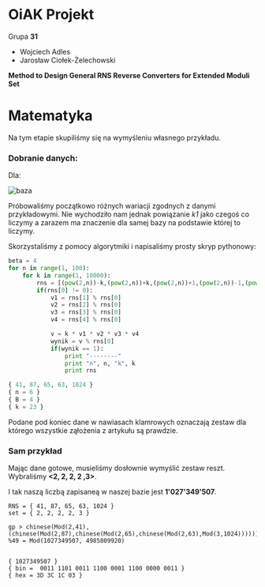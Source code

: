 # OiAK Projekt

Grupa **31**

* Wojciech Adles
* Jarosław Ciołek-Żelechowski

**Method to Design General RNS Reverse Converters for Extended Moduli Set**

# Matematyka

Na tym etapie skupiliśmy się na wymyśleniu własnego przykładu. 

### Dobranie danych:

Dla:

![baza](http://i.imgur.com/d8Y9IwY.png)

Próbowaliśmy początkowo różnych wariacji zgodnych z danymi przykładowymi. Nie wychodziło nam jednak powiązanie *k1* jako czegoś co liczymy a zarazem ma znaczenie dla samej bazy na podstawie której to liczymy.

Skorzystaliśmy z pomocy algorytmiki i napisaliśmy prosty skryp pythonowy:

```python
beta = 4
for n in range(1, 100):
    for k in range(1, 10000):
        rns = [(pow(2,n))-k,(pow(2,n))+k,(pow(2,n))+1,(pow(2,n))-1,(pow(2,n+beta))]
        if(rns[0] != 0):
            v1 = rns[1] % rns[0]
            v2 = rns[2] % rns[0]
            v3 = rns[3] % rns[0]
            v4 = rns[4] % rns[0]

            v = k * v1 * v2 * v3 * v4
            wynik = v % rns[0]
            if(wynik == 1):
                print "--------"
                print "n", n, "k", k
                print rns

{ 41, 87, 65, 63, 1024 }
{ n = 6 }
{ B = 4 }
{ k = 23 }
```

Podane pod koniec dane w nawiasach klamrowych oznaczają zestaw dla którego wszystkie ząłożenia z artykułu są prawdzie.

### Sam przykład

Mając dane gotowe, musieliśmy dosłownie wymyślić zestaw reszt. Wybraliśmy **<2, 2, 2, 2 ,3>**.

I tak naszą liczbą zapisaneą w naszej bazie jest **1'027'349'507**.

```
RNS = { 41, 87, 65, 63, 1024 }
set = { 2, 2, 2, 2, 3 }

gp > chinese(Mod(2,41),(chinese(Mod(2,87),chinese(Mod(2,65),chinese(Mod(2,63),Mod(3,1024))))))
%49 = Mod(1027349507, 4985809920)


{ 1027349507 }
{ bin =  0011 1101 0011 1100 0001 1100 0000 0011 }
{ hex = 3D 3C 1C 03 }
```